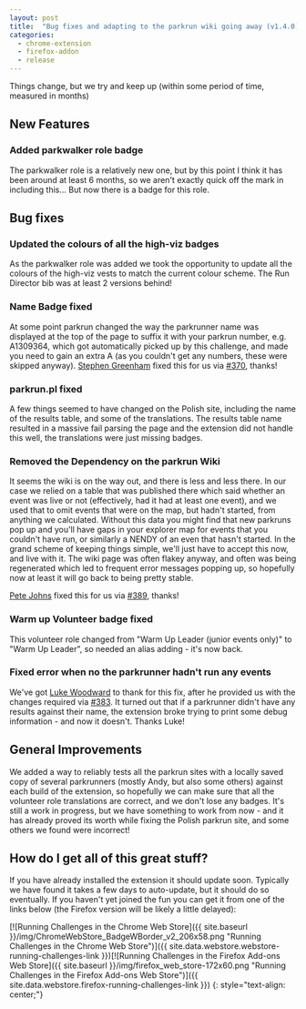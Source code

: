 ```yaml
---
layout: post
title:  "Bug fixes and adapting to the parkrun wiki going away (v1.4.0)"
categories:
  - chrome-extension
  - firefox-addon
  - release
---
```


Things change, but we try and keep up (within some period of time, measured in months)

## New Features

### Added parkwalker role badge

The parkwalker role is a relatively new one, but by this point I think it has been around at least 6 months, so we aren't exactly quick off the mark in including this... But now there is a badge for this role.

## Bug fixes

### Updated the colours of all the high-viz badges

As the parkwalker role was added we took the opportunity to update all the colours of the high-viz vests to match the current colour scheme. The Run Director bib was at least 2 versions behind!

### Name Badge fixed

At some point parkrun changed the way the parkrunner name was displayed at the top of the page to suffix it with your parkrun number, e.g. A1309364, which got automatically picked up by this challenge, and made you need to gain an extra A (as you couldn't get any numbers, these were skipped anyway). [Stephen Greenham](https://github.com/solarisfire) fixed this for us via [#370](https://github.com/fraz3alpha/running-challenges/pull/370), thanks!

### parkrun.pl fixed

A few things seemed to have changed on the Polish site, including the name of the results table, and some of the translations. The results table name resulted in a massive fail parsing the page and the extension did not handle this well, the translations were just missing badges.

### Removed the Dependency on the parkrun Wiki

It seems the wiki is on the way out, and there is less and less there. In our case we relied on a table that was published there which said whether an event was live or not (effectively, had it had at least one event), and we used that to omit events that were on the map, but hadn't started, from anything we calculated. 
Without this data you might find that new parkruns pop up and you'll have gaps in your explorer map for events that you couldn't have run, or similarly a NENDY of an even that hasn't started. In the grand scheme of keeping things simple, we'll just have to accept this now, and live with it. The wiki page was often flakey anyway, and often was being regenerated which led to frequent error messages popping up, so hopefully now at least it will go back to being pretty stable.

[Pete Johns](https://github.com/johnsyweb) fixed this for us via [#389](https://github.com/fraz3alpha/running-challenges/pull/389), thanks!

### Warm up Volunteer badge fixed

This volunteer role changed from "Warm Up Leader (junior events only)" to "Warm Up Leader", so needed an alias adding - it's now back.

### Fixed error when no the parkrunner hadn't run any events

We've got [Luke Woodward](https://github.com/LukeWoodward) to thank for this fix, after he provided us with the changes required via [#383](https://github.com/fraz3alpha/running-challenges/pull/383). It turned out that if a parkrunner didn't have any results against their name, the extension broke trying to print some debug information - and now it doesn't. Thanks Luke!

## General Improvements

We added a way to reliably tests all the parkrun sites with a locally saved copy of several parkrunners (mostly Andy, but also some others) against each build of the extension, so hopefully we can make sure that all the volunteer role translations are correct, and we don't lose any badges. It's still a work in progress, but we have something to work from now - and it has already proved its worth while fixing the Polish parkrun site, and some others we found were incorrect!


## How do I get all of this great stuff?

If you have already installed the extension it should update soon. Typically we
have found it takes a few days to auto-update, but it should
do so eventually.  If you haven't yet joined the fun you can get it from one of
the links below (the Firefox version will be likely a little delayed):

[![Running Challenges in the Chrome Web Store]({{ site.baseurl }}/img/ChromeWebStore_BadgeWBorder_v2_206x58.png "Running Challenges in the Chrome Web Store")]({{ site.data.webstore.webstore-running-challenges-link }})[![Running Challenges in the Firefox Add-ons Web Store]({{ site.baseurl }}/img/firefox_web_store-172x60.png "Running Challenges in the Firefox Add-ons Web Store")]({{ site.data.webstore.firefox-running-challenges-link }})
{: style="text-align: center;"}
